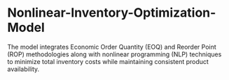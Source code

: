 # Nonlinear-Inventory-Optimization-Model
The model integrates  Economic Order Quantity (EOQ) and Reorder Point (ROP) methodologies  along with nonlinear programming (NLP) techniques to minimize total  inventory costs while maintaining consistent product availability. 
